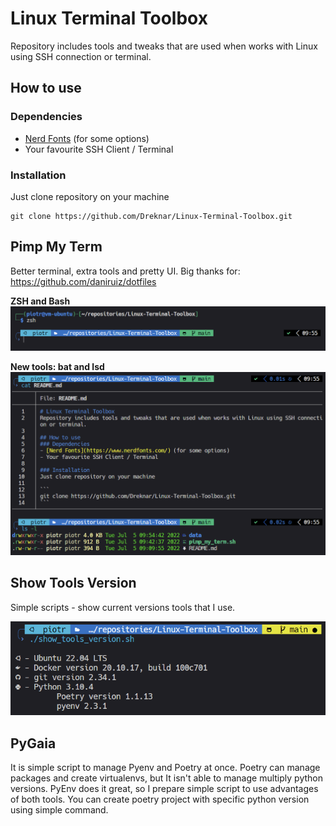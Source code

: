 # Linux Terminal Toolbox
Repository includes tools and tweaks that are used when works with Linux using SSH connection or terminal.

## How to use
### Dependencies
- [Nerd Fonts](https://www.nerdfonts.com/) (for some options)
- Your favourite SSH Client / Terminal

### Installation
Just clone repository on your machine

```
git clone https://github.com/Dreknar/Linux-Terminal-Toolbox.git
```
## Pimp My Term
Better terminal, extra tools and pretty UI. Big thanks for: https://github.com/daniruiz/dotfiles

**ZSH and Bash**
![](https://raw.githubusercontent.com/Dreknar/Linux-Terminal-Toolbox/main/data/screenshots/zsh_and_bash.png?token=GHSAT0AAAAAABWI3PGAJ4YATEOI6NYSAJSOYWEBQQQ "ZSH and Bash")

**New tools: bat and lsd**
![](https://raw.githubusercontent.com/Dreknar/Linux-Terminal-Toolbox/main/data/screenshots/bat_and_lsd.png?token=GHSAT0AAAAAABWI3PGAUQZEQAJ2H3SVK3M4YWEBQFQ "BAT and LSD")

## Show Tools Version
Simple scripts - show current versions tools that I use.

![](https://raw.githubusercontent.com/Dreknar/Linux-Terminal-Toolbox/main/data/screenshots/show_tools_versions.png "show_tools_version.sh")

## PyGaia
It is simple script to manage Pyenv and Poetry at once. Poetry can manage packages and create virtualenvs, but It isn't able to manage multiply python versions. PyEnv does it great, so I prepare simple script to use advantages of both tools. You can create poetry project with specific python version using simple command.

